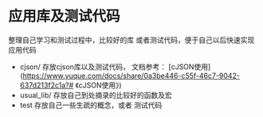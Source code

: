 # 应用库及测试代码



整理自己学习和测试过程中，比较好的库 或者测试代码，便于自己以后快速实现应用代码

- cjson/   存放cjson库以及测试代码， 文档参考： [cJSON使用](https://www.yuque.com/docs/share/0a3be446-c55f-46c7-9042-637d213f2c1a?# 《cJSON使用》)  
- usual_lib/ 存放自己到处摘录的比较好的函数及宏
- test  存放自己一些生疏的概念，或者  测试代码

